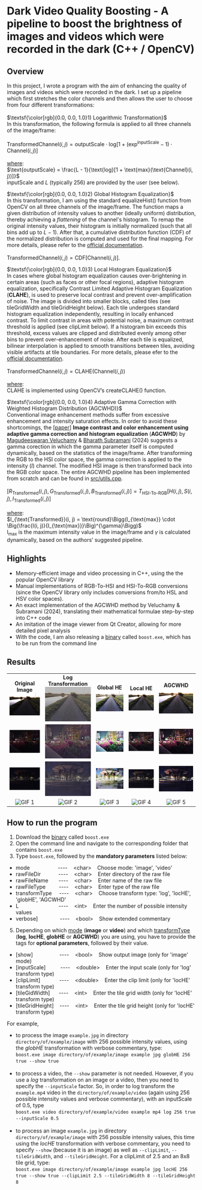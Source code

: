 # Dark Video Quality Boosting - A pipeline to boost the brightness of images and videos which were recorded in the dark (C++ / OpenCV)

## Overview
In this project, I wrote a program with the aim of enhancing the quality of images and videos which were recorded in the dark. I set up a pipeline which first stretches the color channels and then allows the user to choose from four different transformations: <br/><br/>
$\textsf{\color[rgb]{0.0, 0.0, 1.0}1) Logarithmic Transformation}$ <br/>
In this transformation, the following formula is applied to all three channels of the image/frame: <br/><br/>
$\text{TransformedChannel}(i, j) = \text{outputScale} \cdot \text{log}[1 + (\text{exp}^\text{inputScale} - 1) \cdot \text{Channel}(i, j)]$ <br/><br/>
<ins>where</ins>: <br/>
$\text{outputScale} = \frac{L - 1}{\text{log}[1 + \text{max}(\text{Channel}(i, j))]}$  <br/>
$\text{inputScale and }$ $L\text{ (typically 256) are provided by the user (see below).}$ <br/>

$\textsf{\color[rgb]{0.0, 0.0, 1.0}2) Global Histogram Equalization}$ <br/>
In this transformation, I am using the standard equalizeHist() function from OpenCV on all three channels of the image/frame. The function maps a given distribution of intensity values to another (ideally uniform) distribution, thereby achieving a *flattening* of the channel's histogram. To remap the original intensity values, their histogram is initially normalized (such that all bins add up to $L - 1$). After that, a cumulative distribution function (CDF) of the normalized distribution is computed and used for the final mapping. For more details, please refer to the [official documentation](https://docs.opencv.org/4.x/d6/dc7/group__imgproc__hist.html#ga7e54091f0c937d49bf84152a16f76d6e). <br/><br/>
$\text{TransformedChannel}(i, j) = \text{CDF}[\text{Channel}(i, j)]$.

$\textsf{\color[rgb]{0.0, 0.0, 1.0}3) Local Histogram Equalization}$ <br/>
In cases where global histogram equalization causes over-brightening in certain areas (such as faces or other focal regions), adaptive histogram equalization, specifically Contrast Limited Adaptive Histogram Equalization (**CLAHE**), is used to preserve local contrast and prevent over-amplification of noise. The image is divided into smaller blocks, called tiles (see tileGridWidth and tileGridHeight below). Each tile undergoes standard histogram equalization independently, resulting in locally enhanced contrast. To limit contrast in areas with potential noise, a maximum contrast threshold is applied (see clipLimit below). If a histogram bin exceeds this threshold, excess values are clipped and distributed evenly among other bins to prevent over-enhancement of noise. After each tile is equalized, bilinear interpolation is applied to smooth transitions between tiles, avoiding visible artifacts at tile boundaries. For more details, please efer to the [official documentation](https://docs.opencv.org/4.x/d6/dc7/group__imgproc__hist.html#gad3b7f72da85b821fda2bc41687573974). <br/><br/>
$\text{TransformedChannel}(i, j) = \text{CLAHE}(\text{Channel}(i, j))$ <br/><br/>
<ins>where</ins>: <br/>
$\text{CLAHE is implemented using OpenCV’s createCLAHE() function.}$

$\textsf{\color[rgb]{0.0, 0.0, 1.0}4) Adaptive Gamma Correction with Weighted Histogram Distribution (AGCWHD)}$ <br/>
Conventional image enhancement methods suffer from excessive enhancement and intensity saturation effects. In order to avoid these shortcomings, the [[paper](https://www.sciencedirect.com/science/article/abs/pii/S0030402619301718?via%3Dihub)] **Image contrast and color enhancement using adaptive gamma correction and histogram equalization** (**AGCWHD**) by [Magudeeswaran Veluchamy](https://psnacet.irins.org/profile/367510) & [Bharath Subramani](https://psnacet.irins.org/profile/367903) (2024) suggests a gamma corection in which the gamma parameter itself is computed dynamically, based on the statistics of the image/frame. After transforming the RGB to the HSI color space, the gamma correction is applied to the intensity ($I$) channel. The modified HSI image is then transformed back into the RGB color space. The entire AGCWHD pipeline has been implemented from scratch and can be found in [src/utils.cpp](https://github.com/maxschlake/dark-video-quality-boosting/blob/main/src/utils.cpp). <br/><br/>
$[R_{\text{Transformed}}(i, j), G_{\text{Transformed}}(i, j), B_{\text{Transformed}}(i, j)] = T_{\text{HSI-To-RGB}}[H(i, j), S(i, j), I_{\text{Transformed}}(i, j)]$ <br/><br/>
<ins>where</ins>: <br/>
$I_{\text{Transformed}}(i, j) = \text{round}\Bigg(I_{\text{max}} \cdot \Big(\frac{I(i, j)}{I_{\text{max}}}\Big)^{\gamma}\Bigg)$ <br/>
$\text{I}_{\text{max}}\text{ is the maximum intensity value in the image/frame and } \gamma \text{ is calculated dynamically, based on the authors' suggested pipeline.}$

## Highlights
- Memory-efficient image and video processing in C++, using the the popular OpenCV library
- Manual implementations of RGB-To-HSI and HSI-To-RGB conversions (since the OpenCV library only includes conversions from/to HSL and HSV color spaces).
- An exact implementation of the AGCWHD method by Veluchamy & Subramani (2024), translating their mathematical formulae step-by-step into C++ code
- An imitation of the image viewer from Qt Creator, allowing for more detailed pixel analysis
- With the code, I am also releasing a [binary](https://github.com/maxschlake/dark-video-quality-boosting/releases/latest) called `boost.exe`, which has to be run from the command line

## Results
<!-- Image Grid with Titles in a Table Layout -->
<table>
  <!-- Row 1: path.jpg images -->
  <tr>
    <!-- Column 1 -->
    <td align="center">
      <strong>Original Image</strong><br>
      <img src="images/raw/path.jpg" alt="Image 1" width="180">
    </td>
    <!-- Column 2 -->
    <td align="center">
      <strong>Log Transformation</strong><br>
      <img src="images/mod/path_log.jpg" alt="Image 2" width="180">
    </td>
    <!-- Column 3 -->
    <td align="center">
      <strong>Global HE</strong><br>
      <img src="images/mod/path_globHE.jpg" alt="Image 3" width="180">
    </td>
    <!-- Column 4 -->
    <td align="center">
      <strong>Local HE</strong><br>
      <img src="images/mod/path_locHE.jpg" alt="Image 4" width="180">
    </td>
    <!-- Column 5 -->
    <td align="center">
      <strong>AGCWHD</strong><br>
      <img src="images/mod/path_AGCWHD.jpg" alt="Image 5" width="180">
    </td>
  </tr>
  <!-- Row 2: street.jpg images -->
  <tr>
    <td align="center">
      <img src="images/raw/street.jpg" alt="Image 1" width="180">
    </td>
    <td align="center">
      <img src="images/mod/street_log.jpg" alt="Image 2" width="180">
    </td>
    <td align="center">
      <img src="images/mod/street_globHE.jpg" alt="Image 3" width="180">
    </td>
    <td align="center">
      <img src="images/mod/street_locHE.jpg" alt="Image 4" width="180">
    </td>
    <td align="center">
      <img src="images/mod/street_AGCWHD.jpg" alt="Image 5" width="180">
    </td>
  </tr>
  <!-- Row 3: parade.jpg images -->
  <tr>
    <td align="center">
      <img src="images/raw/park.jpg" alt="Image 1" width="180">
    </td>
    <td align="center">
      <img src="images/mod/park_log.jpg" alt="Image 2" width="180">
    </td>
    <td align="center">
      <img src="images/mod/park_globHE.jpg" alt="Image 3" width="180">
    </td>
    <td align="center">
      <img src="images/mod/park_locHE.jpg" alt="Image 4" width="180">
    </td>
    <td align="center">
      <img src="images/mod/park_AGCWHD.jpg" alt="Image 5" width="180">
    </td>
  </tr>
  <!-- Row 4: candles.gif GIFs -->
  <tr>
    <td align="center">
      <img src="videos/raw/candles.gif" alt="GIF 1" width="180">
    </td>
    <td align="center">
      <img src="videos/mod/candles_log.gif" alt="GIF 2" width="180">
    </td>
    <td align="center">
      <img src="videos/mod/candles_globHE.gif" alt="GIF 3" width="180">
    </td>
    <td align="center">
      <img src="videos/mod/candles_locHE.gif" alt="GIF 4" width="180">
    </td>
    <td align="center">
      <img src="videos/mod/candles_AGCWHD.gif" alt="GIF 5" width="180">
    </td>
  </tr>
</table>

## How to run the program
1. Download the [binary](https://github.com/maxschlake/dark-video-quality-boosting/releases/latest) called `boost.exe`
2. Open the command line and navigate to the corresponding folder that contains `boost.exe`
3. Type `boost.exe`, followed by the **mandatory parameters** listed below: <br/>
- mode&nbsp;&nbsp;&nbsp;&nbsp;&nbsp;&nbsp;&nbsp;&nbsp;&nbsp;&nbsp;&nbsp;&nbsp;&nbsp;&nbsp;&nbsp;&nbsp;&nbsp;&nbsp;&nbsp;----&nbsp;&nbsp;&nbsp;&nbsp;&lt;char&gt;&nbsp;&nbsp;&nbsp;&nbsp;Choose mode: 'image', 'video' <br/>
- rawFileDir&nbsp;&nbsp;&nbsp;&nbsp;&nbsp;&nbsp;&nbsp;&nbsp;&nbsp;&nbsp;&nbsp;&nbsp;----&nbsp;&nbsp;&nbsp;&nbsp;&lt;char&gt;&nbsp;&nbsp;&nbsp;&nbsp;Enter directory of the raw file <br/>
- rawFileName&nbsp;&nbsp;&nbsp;&nbsp;&nbsp;&nbsp;&nbsp;----&nbsp;&nbsp;&nbsp;&nbsp;&lt;char&gt;&nbsp;&nbsp;&nbsp;&nbsp;Enter name of the raw file <br/>
- rawFileType&nbsp;&nbsp;&nbsp;&nbsp;&nbsp;&nbsp;&nbsp;&nbsp;&nbsp;----&nbsp;&nbsp;&nbsp;&nbsp;&lt;char&gt;&nbsp;&nbsp;&nbsp;&nbsp;Enter type of the raw file <br/>
- transformType&nbsp;&nbsp;&nbsp;&nbsp;&nbsp;----&nbsp;&nbsp;&nbsp;&nbsp;&lt;char&gt;&nbsp;&nbsp;&nbsp;&nbsp;Choose transform type: 'log', 'locHE', 'globHE', 'AGCWHD' <br/>
- L&nbsp;&nbsp;&nbsp;&nbsp;&nbsp;&nbsp;&nbsp;&nbsp;&nbsp;&nbsp;&nbsp;&nbsp;&nbsp;&nbsp;&nbsp;&nbsp;&nbsp;&nbsp;&nbsp;&nbsp;&nbsp;&nbsp;&nbsp;&nbsp;&nbsp;&nbsp;&nbsp;----&nbsp;&nbsp;&nbsp;&nbsp;&lt;int&gt;&nbsp;&nbsp;&nbsp;&nbsp;Enter the number of possible intensity values <br/>
- verbose]&nbsp;&nbsp;&nbsp;&nbsp;&nbsp;&nbsp;&nbsp;&nbsp;&nbsp;&nbsp;&nbsp;&nbsp;&nbsp;&nbsp;&nbsp;----&nbsp;&nbsp;&nbsp;&nbsp;&lt;bool&gt;&nbsp;&nbsp;&nbsp;&nbsp;Show extended commentary <br/>
5. Depending on which <ins>mode</ins> (**image** or **video**) and which <ins>transformType</ins> (**log**, **locHE**, **globHE** or **AGCWHD**) you are using, you have to provide the tags for **optional parameters**, followed by their value.
- [show]&nbsp;&nbsp;&nbsp;&nbsp;&nbsp;&nbsp;&nbsp;&nbsp;&nbsp;&nbsp;&nbsp;&nbsp;&nbsp;&nbsp;&nbsp;&nbsp;&nbsp;&nbsp;----&nbsp;&nbsp;&nbsp;&nbsp;&lt;bool&gt;&nbsp;&nbsp;&nbsp;&nbsp;Show output image (only for 'image' mode)
- [inputScale]&nbsp;&nbsp;&nbsp;&nbsp;&nbsp;&nbsp;&nbsp;&nbsp;&nbsp;&nbsp;----&nbsp;&nbsp;&nbsp;&nbsp;&lt;double&gt;&nbsp;&nbsp;&nbsp;&nbsp;Enter the input scale (only for 'log' transform type)
- [clipLimit]&nbsp;&nbsp;&nbsp;&nbsp;&nbsp;&nbsp;&nbsp;&nbsp;&nbsp;&nbsp;&nbsp;&nbsp;&nbsp;----&nbsp;&nbsp;&nbsp;&nbsp;&lt;double&gt;&nbsp;&nbsp;&nbsp;&nbsp;Enter the clip limit (only for 'locHE' transform type)
- [tileGidWidth]&nbsp;&nbsp;&nbsp;&nbsp;&nbsp;&nbsp;----&nbsp;&nbsp;&nbsp;&nbsp;&lt;int&gt;&nbsp;&nbsp;&nbsp;&nbsp;Enter the tile grid width (only for 'locHE' transform type)
- [tileGridHeight]&nbsp;&nbsp;&nbsp;&nbsp;----&nbsp;&nbsp;&nbsp;&nbsp;&lt;int&gt;&nbsp;&nbsp;&nbsp;&nbsp;Enter the tile grid height (only for 'locHE' transform type)

For example,
- to process the image `example.jpg` in directory `directory/of/example/image` with 256 possible intensity values, using the *globHE* transformation with verbose commentary, type: <br/>
`boost.exe image directory/of/example/image example jpg globHE 256 true --show true` <br/><br/>
- to process a video, the `--show` parameter is not needed. However, if you use a *log* transformation on an image or a video, then you need to specify the `--inputScale` factor. So, in order to log transform the `example.mp4` video in the `directory/of/example/video` (again using 256 possible intensity values and verbose commentary), with an inputScale of 0.5, type <br/>
`boost.exe video directory/of/example/video example mp4 log 256 true --inputScale 0.5` <br/><br/>
- to process an image `example.jpg` in directory `directory/of/example/image` with 256 possible intensity values, this time using the *locHE* transformation with verbose commentary, you need to specify `--show` (because it is an image) as well as `--clipLimit`, `--tileGridWidth`, and `--tileGridHeight`. For a clipLimit of 2.5 and an 8x8 tile grid, type: <br/>
`boost.exe image directory/of/example/image example jpg locHE 256 true --show true --clipLimit 2.5 --tileGridWidth 8 --tileGridHeight 8`
